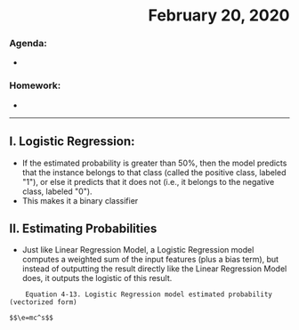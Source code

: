 
# <div style="text-align: right"> February 20, 2020</div>
### Agenda:
- 
### Homework:
- 
---
## I. Logistic Regression:
- If the estimated probability is greater than 50%, then the model predicts that the instance belongs to that class (called the positive class, labeled "1"), or else it predicts that it does not (i.e., it belongs to the negative class, labeled "0").
- This makes it a binary classifier
## II. Estimating Probabilities
- Just like Linear Regression Model, a Logistic Regression model computes a weighted sum of the input features (plus a bias term), but instead of outputting the result directly like the Linear Regression Model does, it outputs the logistic of this result.
```
    Equation 4-13. Logistic Regression model estimated probability (vectorized form)
```
    $$\e=mc^s$$ 